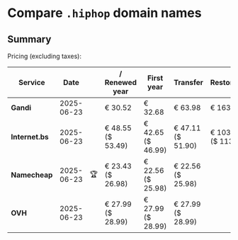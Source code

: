 # Compare `.hiphop` domain names

## Summary

Pricing (excluding taxes):

| Service | Date |  | / Renewed year | First year | Transfer | Restoration |
|--|--|--|--|--|--|--|
| **Gandi** | 2025-06-23 |  | € 30.52 | € 32.68 | € 63.98 | € 163.46 |
| **Internet.bs** | 2025-06-23 |  | € 48.55<br>($ 53.49) | € 42.65<br>($ 46.99) | € 47.11<br>($ 51.90) | € 103.05<br>($ 113.49) |
| **Namecheap** | 2025-06-23 | 🏆 | € 23.43<br>($ 26.98) | € 22.56<br>($ 25.98) | € 22.56<br>($ 25.98) |  |
| **OVH** | 2025-06-23 |  | € 27.99<br>($ 28.99) | € 27.99<br>($ 28.99) | € 27.99<br>($ 28.99) |  |
